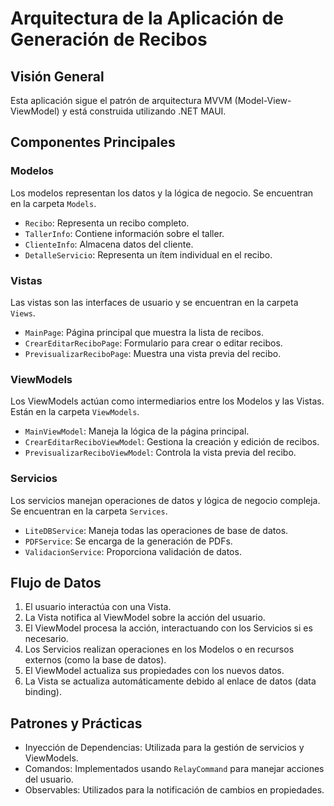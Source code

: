 # Arquitectura de la Aplicación de Generación de Recibos

## Visión General
Esta aplicación sigue el patrón de arquitectura MVVM (Model-View-ViewModel) y está construida utilizando .NET MAUI.

## Componentes Principales

### Modelos
Los modelos representan los datos y la lógica de negocio. Se encuentran en la carpeta `Models`.

- `Recibo`: Representa un recibo completo.
- `TallerInfo`: Contiene información sobre el taller.
- `ClienteInfo`: Almacena datos del cliente.
- `DetalleServicio`: Representa un ítem individual en el recibo.

### Vistas
Las vistas son las interfaces de usuario y se encuentran en la carpeta `Views`.

- `MainPage`: Página principal que muestra la lista de recibos.
- `CrearEditarReciboPage`: Formulario para crear o editar recibos.
- `PrevisualizarReciboPage`: Muestra una vista previa del recibo.

### ViewModels
Los ViewModels actúan como intermediarios entre los Modelos y las Vistas. Están en la carpeta `ViewModels`.

- `MainViewModel`: Maneja la lógica de la página principal.
- `CrearEditarReciboViewModel`: Gestiona la creación y edición de recibos.
- `PrevisualizarReciboViewModel`: Controla la vista previa del recibo.

### Servicios
Los servicios manejan operaciones de datos y lógica de negocio compleja. Se encuentran en la carpeta `Services`.

- `LiteDBService`: Maneja todas las operaciones de base de datos.
- `PDFService`: Se encarga de la generación de PDFs.
- `ValidacionService`: Proporciona validación de datos.

## Flujo de Datos
1. El usuario interactúa con una Vista.
2. La Vista notifica al ViewModel sobre la acción del usuario.
3. El ViewModel procesa la acción, interactuando con los Servicios si es necesario.
4. Los Servicios realizan operaciones en los Modelos o en recursos externos (como la base de datos).
5. El ViewModel actualiza sus propiedades con los nuevos datos.
6. La Vista se actualiza automáticamente debido al enlace de datos (data binding).

## Patrones y Prácticas
- Inyección de Dependencias: Utilizada para la gestión de servicios y ViewModels.
- Comandos: Implementados usando `RelayCommand` para manejar acciones del usuario.
- Observables: Utilizados para la notificación de cambios en propiedades.
